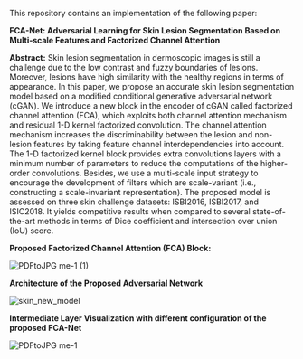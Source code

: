 This repository contains an implementation of the following paper:

**FCA-Net: Adversarial Learning for Skin Lesion Segmentation Based on Multi-scale Features and Factorized Channel Attention**

**Abstract:** Skin lesion segmentation in dermoscopic images is still a challenge due to the low contrast and fuzzy boundaries of lesions. Moreover, lesions have high similarity with the healthy regions in terms of appearance. In this paper, we propose an accurate skin lesion segmentation model based on a modified conditional generative adversarial network (cGAN). We introduce a new block in the encoder of cGAN called factorized channel attention (FCA), which exploits both channel attention mechanism and residual 1-D kernel factorized convolution. The channel attention mechanism increases the discriminability between the lesion and non-lesion features by taking feature channel interdependencies into account. The 1-D factorized kernel block provides extra convolutions layers with a minimum number of parameters to reduce the computations of the higher-order convolutions. Besides, we use a multi-scale input strategy to encourage the development of filters which are scale-variant (i.e., constructing a scale-invariant representation). The proposed model is assessed on three skin challenge datasets: ISBI2016, ISBI2017, and ISIC2018. It yields competitive results when compared to several state-of-the-art methods in terms of Dice coefficient and intersection over union (IoU) score.

**Proposed Factorized Channel Attention (FCA) Block:**

![PDFtoJPG me-1 (1)](https://user-images.githubusercontent.com/18607766/59305807-3d6ec580-8c9b-11e9-8160-16d44e5ea8e1.jpg)

**Architecture of the Proposed Adversarial Network**

![skin_new_model](https://user-images.githubusercontent.com/18607766/59305103-d7357300-8c99-11e9-923a-9c09ef49a210.png)

**Intermediate Layer Visualization with different configuration of the proposed FCA-Net**

![PDFtoJPG me-1](https://user-images.githubusercontent.com/18607766/59305588-d2bd8a00-8c9a-11e9-9ce8-3a26a383e1f1.jpg)
